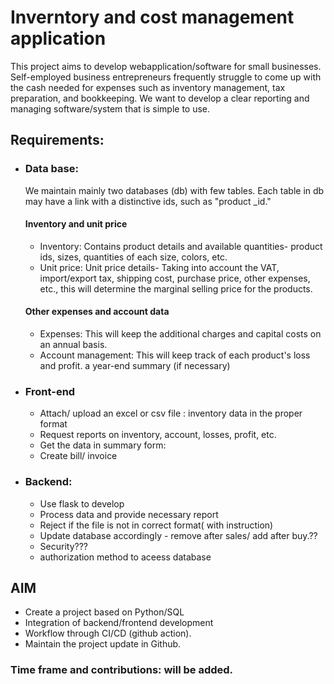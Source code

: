 # Inverntory and cost management application
This project aims to develop webapplication/software for small businesses. Self-employed business entrepreneurs frequently struggle to come up with the cash needed for expenses such as inventory management, tax preparation, and bookkeeping. We want to develop a clear reporting and managing software/system that is simple to use. 


## Requirements:
* ### Data base:
  We maintain mainly two databases (db) with few tables. Each table in db may have a link with a distinctive ids, such as "product _id." 
  #### Inventory and unit price
    * Inventory: Contains product details and available quantities- product ids, sizes, quantities of each size, colors, etc.
    * Unit price: Unit price details- Taking into account the VAT, import/export tax, shipping cost, purchase price, other expenses, etc., this will determine the marginal selling price for the products. 
   #### Other expenses and account data
    * Expenses: This will keep the additional charges and capital costs on an annual basis.
    * Account management: This will keep track of each product's loss and profit. a year-end summary (if necessary)

* ### Front-end
    * Attach/ upload an excel or csv file : inventory data in the proper format
    * Request reports on inventory, account, losses, profit, etc.
    * Get the data in summary form: 
    * Create bill/ invoice

* ### Backend:
    * Use flask to develop
    * Process data and provide necessary report
    * Reject if the file is not in correct format( with instruction)
    * Update database accordingly - remove after sales/ add after buy.??
    * Security??? 
    * authorization method to aceess database

 ## AIM 
 * Create a project based on Python/SQL 
 * Integration of backend/frontend development
 * Workflow through CI/CD (github action).
 * Maintain the project update in Github.
 
 
 ### Time frame and contributions: will be added.
 
